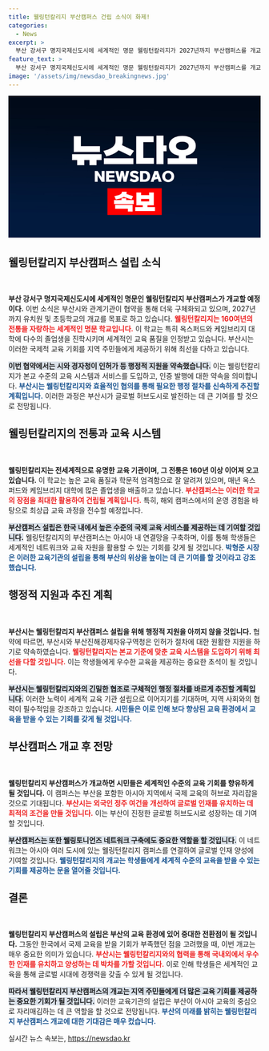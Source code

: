 ```yaml
---
title: 웰링턴칼리지 부산캠퍼스 건립 소식이 화제!
categories:
  - News
excerpt: >
  부산 강서구 명지국제신도시에 세계적인 명문 웰링턴칼리지가 2027년까지 부산캠퍼스를 개교합니다! 해외 캠퍼스에서의 성공 노하우로 글로벌 교육의 기회를 부산 시민에게 제공합니다. 당신의 자녀에게 꿈의 학교를 선사할 기회를 놓치지 마세요!
feature_text: >
  부산 강서구 명지국제신도시에 세계적인 명문 웰링턴칼리지가 2027년까지 부산캠퍼스를 개교합니다! 해외 캠퍼스에서의 성공 노하우로 글로벌 교육의 기회를 부산 시민에게 제공합니다. 당신의 자녀에게 꿈의 학교를 선사할 기회를 놓치지 마세요!
image: '/assets/img/newsdao_breakingnews.jpg'
---
```


<p><img src="/assets/img/newsdao_breakingnews.jpg" alt="cryptoinkorea 속보" /></p>

<h2 data-ke-size="size26">웰링턴칼리지 부산캠퍼스 설립 소식</h2>

<p data-ke-size="size16">&nbsp;</p>

<p><strong>부산 강서구 명지국제신도시에 세계적인 명문인 웰링턴칼리지 부산캠퍼스가 개교할 예정이다.</strong> 이번 소식은 부산시와 관계기관이 협약을 통해 더욱 구체화되고 있으며, 2027년까지 유치원 및 초등학교의 개교를 목표로 하고 있습니다. <b><span style="color: #ee2323;">웰링턴칼리지는 160여년의 전통을 자랑하는 세계적인 명문 학교입니다.</span></b> 이 학교는 특히 옥스퍼드와 케임브리지 대학에 다수의 졸업생을 진학시키며 세계적인 교육 품질을 인정받고 있습니다. 부산시는 이러한 국제적 교육 기회를 지역 주민들에게 제공하기 위해 최선을 다하고 있습니다.</p>

<p><b><span style="background-color: #21538527;">이번 협약에서는 시와 경자청이 인허가 등 행정적 지원을 약속했습니다.</span></b> 이는 웰링턴칼리지가 본교 수준의 교육 시스템과 서비스를 도입하고, 인증 발행에 대한 약속을 의미합니다. <b><span style="color: #1a5490;">부산시는 웰링턴칼리지와 효율적인 협의를 통해 필요한 행정 절차를 신속하게 추진할 계획입니다.</span></b> 이러한 과정은 부산시가 글로벌 허브도시로 발전하는 데 큰 기여를 할 것으로 전망됩니다.</p>

<h2 data-ke-size="size26">웰링턴칼리지의 전통과 교육 시스템</h2>

<p data-ke-size="size16">&nbsp;</p>

<p><b>웰링턴칼리지는 전세계적으로 유명한 교육 기관이며, 그 전통은 160년 이상 이어져 오고 있습니다.</b> 이 학교는 높은 교육 품질과 학문적 엄격함으로 잘 알려져 있으며, 매년 옥스퍼드와 케임브리지 대학에 많은 졸업생을 배출하고 있습니다. <b><span style="color: #ee2323;">부산캠퍼스는 이러한 학교의 장점을 최대한 활용하여 건립될 계획입니다.</span></b> 특히, 해외 캠퍼스에서의 운영 경험을 바탕으로 최상급 교육 과정을 전수할 예정입니다.</p>

<p><b><span style="background-color: #21538527;">부산캠퍼스 설립은 한국 내에서 높은 수준의 국제 교육 서비스를 제공하는 데 기여할 것입니다.</span></b> 웰링턴칼리지의 부산캠퍼스는 아시아 내 연결망을 구축하며, 이를 통해 학생들은 세계적인 네트워크와 교육 자원을 활용할 수 있는 기회를 갖게 될 것입니다. <b><span style="color: #1a5490;">박형준 시장은 이러한 교육기관의 설립을 통해 부산의 위상을 높이는 데 큰 기여를 할 것이라고 강조했습니다.</span></b></p>

<h2 data-ke-size="size26">행정적 지원과 추진 계획</h2>

<p data-ke-size="size16">&nbsp;</p>

<p><b>부산시는 웰링턴칼리지 부산캠퍼스 설립을 위해 행정적 지원을 아끼지 않을 것입니다.</b> 협약에 따르면, 부산시와 부산진해경제자유구역청은 인허가 절차에 대한 원활한 지원을 하기로 약속하였습니다. <b><span style="color: #ee2323;">웰링턴칼리지는 본교 기준에 맞춘 교육 시스템을 도입하기 위해 최선을 다할 것입니다.</span></b> 이는 학생들에게 우수한 교육을 제공하는 중요한 초석이 될 것입니다.</p>

<p><b><span style="background-color: #21538527;">부산시는 웰링턴칼리지와의 긴밀한 협조로 구체적인 행정 절차를 바르게 추진할 계획입니다.</span></b> 이러한 노력이 세계적 교육 기관 설립으로 이어지기를 기대하며, 지역 사회와의 협력이 필수적임을 강조하고 있습니다. <b><span style="color: #1a5490;">시민들은 이로 인해 보다 향상된 교육 환경에서 교육을 받을 수 있는 기회를 갖게 될 것입니다.</span></b></p>

<h2 data-ke-size="size26">부산캠퍼스 개교 후 전망</h2>

<p data-ke-size="size16">&nbsp;</p>

<p><b>웰링턴칼리지 부산캠퍼스가 개교하면 시민들은 세계적인 수준의 교육 기회를 향유하게 될 것입니다.</b> 이 캠퍼스는 부산을 포함한 아시아 지역에서 국제 교육의 허브로 자리잡을 것으로 기대됩니다. <b><span style="color: #ee2323;">부산시는 외국인 정주 여건을 개선하여 글로벌 인재를 유치하는 데 최적의 조건을 만들 것입니다.</span></b> 이는 부산이 진정한 글로벌 허브도시로 성장하는 데 기여할 것입니다.</p>

<p><b><span style="background-color: #21538527;">부산캠퍼스는 또한 웰링토니언즈 네트워크 구축에도 중요한 역할을 할 것입니다.</span></b> 이 네트워크는 아시아 여러 도시에 있는 웰링턴칼리지 캠퍼스를 연결하여 글로벌 인재 양성에 기여할 것입니다. <b><span style="color: #1a5490;">웰링턴칼리지의 개교는 학생들에게 세계적 수준의 교육을 받을 수 있는 기회를 제공하는 문을 열어줄 것입니다.</span></b></p>

<h2 data-ke-size="size26">결론</h2>

<p data-ke-size="size16">&nbsp;</p>

<p><b>웰링턴칼리지 부산캠퍼스의 설립은 부산의 교육 환경에 있어 중대한 전환점이 될 것입니다.</b> 그동안 한국에서 국제 교육을 받을 기회가 부족했던 점을 고려했을 때, 이번 개교는 매우 중요한 의미가 있습니다. <b><span style="color: #ee2323;">부산시는 웰링턴칼리지와의 협력을 통해 국내외에서 우수한 인재를 유치하고 양성하는 데 박차를 가할 것입니다.</span></b> 이로 인해 학생들은 세계적인 교육을 통해 글로벌 시대에 경쟁력을 갖출 수 있게 될 것입니다.</p>

<p><b><span style="background-color: #21538527;">따라서 웰링턴칼리지 부산캠퍼스의 개교는 지역 주민들에게 더 많은 교육 기회를 제공하는 중요한 기회가 될 것입니다.</span></b> 이러한 교육기관의 설립은 부산이 아시아 교육의 중심으로 자리매김하는 데 큰 역할을 할 것으로 전망됩니다. <b><span style="color: #1a5490;">부산의 미래를 밝히는 웰링턴칼리지 부산캠퍼스 개교에 대한 기대감은 매우 컸습니다.</span></b></p>
실시간 뉴스 속보는, <a href="https://newsdao.kr" rel="dofollow">https://newsdao.kr</a>


